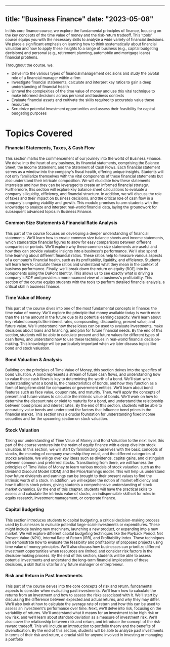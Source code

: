 

---
title: "Business Finance"
date: "2023-05-08"
---

<small>
In this core finance course, we explore the fundamental principles of finance, focusing on the key concepts of the time value of money and the risk-return tradeoff. This 'tools' course equips you with the necessary skills to analyze a wide variety of financial decisions. We place a significant emphasis on learning how to think systematically about financial valuation and how to apply these insights to a range of business (e.g., capital budgeting decisions) and personal (e.g., retirement planning, automobile and mortgage loans) financial problems.

Throughout the course, we:

- Delve into the various types of financial management decisions and study the pivotal role of a financial manager within a firm
- Investigate financial statements, calculate and interpret key ratios to gain a deep understanding of financial health
- Unravel the complexities of the time value of money and use this vital technique to make informed decisions across personal and business contexts
- Evaluate financial assets and cultivate the skills required to accurately value these resources
- Scrutinize potential investment opportunities and assess their feasibility for capital budgeting purposes
</small>



<!-- Put your Kaltura iframe code here -->
  <!-- <div class="video-container">
      <iframe id="kaltura_player" src="https://cdnapisec.kaltura.com/p/1492301/sp/149230100/embedIframeJs/uiconf_id/49148882/partner_id/1492301?iframeembed=true&playerId=kaltura_player&entry_id=1_gwn96tmf&flashvars[streamerType]=auto&amp;flashvars[localizationCode]=en&amp;flashvars[sideBarContainer.plugin]=true&amp;flashvars[sideBarContainer.position]=left&amp;flashvars[sideBarContainer.clickToClose]=true&amp;flashvars[chapters.plugin]=true&amp;flashvars[chapters.layout]=vertical&amp;flashvars[chapters.thumbnailRotator]=false&amp;flashvars[streamSelector.plugin]=true&amp;flashvars[EmbedPlayer.SpinnerTarget]=videoHolder&amp;flashvars[dualScreen.plugin]=true&amp;flashvars[Kaltura.addCrossoriginToIframe]=true&amp;&wid=1_y4pw04c5" width="768" height="738" allowfullscreen webkitallowfullscreen mozAllowFullScreen allow="autoplay *; fullscreen *; encrypted-media *" sandbox="allow-downloads allow-forms allow-same-origin allow-scripts allow-top-navigation allow-pointer-lock allow-popups allow-modals allow-orientation-lock allow-popups-to-escape-sandbox allow-presentation allow-top-navigation-by-user-activation" frameborder="0" title="Introduction"></iframe>
      </div> --> 


<!-- {{< video src="/videos/vid1.mp4" format="mp4" >}} --> 


# Topics Covered

#### Financial Statements, Taxes, & Cash Flow 

<small>
This section marks the commencement of our journey into the world of Business Finance. We delve into the heart of any business, its financial statements, comprising the Balance Sheet, the Income Statement, and the Statement of Cash Flows. Each financial statement serves as a window into the company's fiscal health, offering unique insights. Students will not only familiarize themselves with the vital components of these financial statements but also understand their intricate composition. We will elucidate how these statements interrelate and how they can be leveraged to create an informed financial strategy. Furthermore, this section will explore key balance sheet calculations to evaluate a company's liquidity, efficiency, and financial structure. In addition, we will discuss the role of taxes and their impact on business decisions, and the critical role of cash flow in a company's ongoing viability and growth. This module promises to arm students with the knowledge to analyze and interpret real-world financial data, laying the groundwork for subsequent advanced topics in Business Finance.
</small>

#### Common Size Statements & Financial Ratio Analysis 

<small>
This part of the course focuses on developing a deeper understanding of financial statements. We'll learn how to create common size balance sheets and income statements, which standardize financial figures to allow for easy comparisons between different companies or periods. We'll explore why these common size statements are useful and how they can provide valuable insights into a business's performance. We'll also spend time learning about different financial ratios. These ratios help to measure various aspects of a company's financial health, such as its profitability, liquidity, and efficiency. Students will learn how to calculate these ratios and understand what they mean in the context of business performance.
Finally, we'll break down the return on equity (ROE) into its components using the DuPont Identity. This allows us to see exactly what is driving a company's ROE and provides a more nuanced view of a business's profitability. This section of the course equips students with the tools to perform detailed financial analysis, a critical skill in business finance.
</small>

#### Time Value of Money

<small>
This part of the course dives into one of the most fundamental concepts in finance: the time value of money. We'll explore the principle that money available today is worth more than the same amount in the future due to its potential earning capacity. We'll learn about key related concepts like interest rates, compounding, discounting, present value, and future value. We'll understand how these ideas can be used to evaluate investments, make decisions about loans and financing, and plan for future financial needs. By the end of this section, students will be able to calculate present and future values for different types of cash flows, and understand how to use these techniques in real-world financial decision-making. This knowledge will be particularly important when we later discuss topics like bond and stock valuation.
</small>

#### Bond Valuation & Analysis 

<small> 
 Building on the principles of Time Value of Money, this section delves into the specifics of bond valuation. A bond represents a stream of future cash flows, and understanding how to value these cash flows is key to determining the worth of a bond. We'll start with understanding what a bond is, the characteristics of bonds, and how they function as a form of long-term debt for companies or government entities. We'll learn about bond features such as face value, coupon rate, and maturity. Then, we'll apply the concepts of present and future values to calculate the intrinsic value of bonds. We'll work on how to determine the discount rate or yield to maturity for a bond, and understand the relationship between bond prices and interest rates. By the end of this section, students will be able to accurately value bonds and understand the factors that influence bond prices in the financial market. This section lays a crucial foundation for understanding fixed income securities and for the upcoming section on stock valuation.
</small>

#### Stock Valuation 

<small>
Taking our understanding of Time Value of Money and Bond Valuation to the next level, this part of the course ventures into the realm of equity finance with a deep dive into stock valuation. In this section, we will start by familiarizing ourselves with the basic concepts of stocks, the meaning of company ownership they entail, and the different categories of stocks available. We will go over key ideas such as dividends, capital gains, and distinguish between common and preferred stocks. Transitioning from there, we will harness the principles of Time Value of Money to learn various models of stock valuation, such as the Dividend Discount Model (DDM) and the Price/Earnings model. This will help us understand how future dividends and earnings can be brought to their present values to find the intrinsic worth of a stock. In addition, we will explore the notion of market efficiency and how it affects stock prices, giving students a comprehensive understanding of stock market dynamics. By the end of this chapter, students will have the practical skills to assess and calculate the intrinsic value of stocks, an indispensable skill set for roles in equity research, investment management, or corporate finance.
</small>

#### Capital Budgeting

<small>
This section introduces students to capital budgeting, a critical decision-making process used by businesses to evaluate potential large-scale investments or expenditures. These might include buying new machinery, launching a new product, or expanding into a new market. We will explore different capital budgeting techniques like the Payback Period, Net Present Value (NPV), Internal Rate of Return (IRR), and Profitability Index. These techniques will demonstrate how to evaluate the feasibility and profitability of proposed projects using time value of money principles. We'll also discuss how businesses can prioritize different investment opportunities when resources are limited, and consider risk factors in the decision-making process. By the end of this section, students will be able to assess potential investments and understand the long-term financial implications of these decisions, a skill that is vital for any future manager or entrepreneur.
</small>


#### Risk and Return in Past Investments 

<small>
This part of the course delves into the core concepts of risk and return, fundamental aspects to consider when evaluating past investments. We'll learn how to calculate the returns from an investment and how to assess the risks associated with it. We'll start by discussing the difference between expected and actual returns, and why they may differ. We'll also look at how to calculate the average rate of return and how this can be used to assess an investment's performance over time. Next, we'll delve into risk, focusing on the variability of returns. We'll understand what it means for an investment to be high risk or low risk, and we'll learn about standard deviation as a measure of investment risk. We'll also cover the relationship between risk and return, and introduce the concept of the risk-reward tradeoff. This will include an introduction to portfolio theory and the benefits of diversification. By the end of this section, students will be able to analyze past investments in terms of their risk and return, a crucial skill for anyone involved in investing or managing a portfolio
</small>
